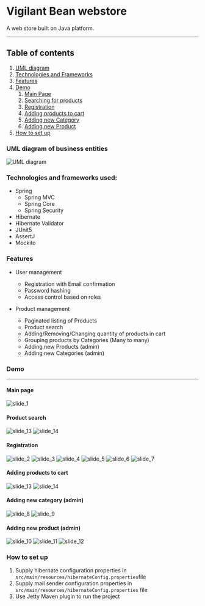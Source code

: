 # Vigilant Bean webstore

A web store built on Java platform.

---

## Table of contents
1. [UML diagram](#UML)
2. [Technologies and Frameworks](#technologies)
3. [Features](#features)
4. [Demo](#showcase)
    1. [Main Page](#showcaseMainPage)
    2. [Searching for products](#showcaseProductSearch)   
    3. [Registration](#showcaseRegistration)
    4. [Adding products to cart](#)  
    5. [Adding new Category](#showcaseNewCategory)
    6. [Adding new Product](#showcaseNewProduct)
5. [How to set up](#howToSetUp)    


<a name="UML"></a>
### UML diagram of business entities
![UML diagram](VB_UML.svg)

<a name="technologies"></a>
### Technologies and frameworks used:
* Spring
    * Spring MVC
    * Spring Core
    * Spring Security
* Hibernate
* Hibernate Validator
* JUnit5
* AssertJ  
* Mockito

<a name="features"></a>
### Features
* User management
  * Registration with Email confirmation
  * Password hashing  
  * Access control based on roles
  
* Product management
    * Paginated listing of Products
    * Product search
    * Adding/Removing/Changing quantity of products in cart  
    * Grouping products by Categories (Many to many)
    * Adding new Products (admin)
    * Adding new Categories (admin)

<a name="showcase"></a>
### Demo

---
<a name="showcaseMainPage"></a>
#### Main page
![slide_1](showcase/1.jpg)

<a name="showcaseProductSearch"></a>
#### Product search
![slide_13](showcase/13.png)
![slide_14](showcase/14.png)

<a name="showcaseRegistration"></a>
#### Registration
![slide_2](showcase/2.jpg)
![slide_3](showcase/3.jpg)
![slide_4](showcase/4.jpg)
![slide_5](showcase/5.jpg)
![slide_6](showcase/6.jpg)
![slide_7](showcase/7.jpg)

<a name="showcaseAddingProductsToCart"></a>
#### Adding products to cart
![slide_13](showcase/15.png)
![slide_14](showcase/16.png)

<a name="showcaseNewCategory"></a>
#### Adding new category (admin)
![slide_8](showcase/8.jpg)
![slide_9](showcase/9.jpg)

<a name="showcaseNewProduct"></a>
#### Adding new product (admin)
![slide_10](showcase/10.PNG)
![slide_11](showcase/11.PNG)
![slide_12](showcase/12.PNG)


<a name="howToSetUp"></a>
### How to set up
1. Supply hibernate configuration properties in
```src/main/resources/hibernateConfig.properties```file
2. Supply mail sender configuration properties in 
   ```src/main/resources/hibernateConfig.properties``` file
3. Use Jetty Maven plugin to run the project


    

  